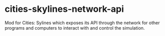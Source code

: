 # cities-skylines-network-api
Mod for Cities: Sylines which exposes its API through the network for other programs and computers to interact with and control the simulation.
